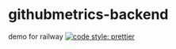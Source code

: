 # githubmetrics-backend
demo for railway
[![code style: prettier](https://img.shields.io/badge/code_style-prettier-ff69b4.svg?style=flat-square)](https://github.com/prettier/prettier)